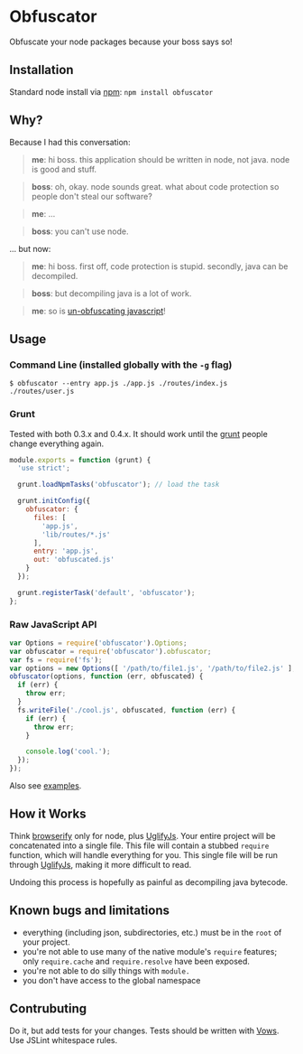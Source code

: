 # Obfuscator

Obfuscate your node packages because your boss says so!

## Installation

Standard node install via [npm]: `npm install obfuscator`

## Why?

Because I had this conversation:

> **me**: hi boss.  this application should be written in node, not java.  node is good and stuff.

> **boss**: oh, okay.  node sounds great.  what about code protection so people don't steal our software?

> **me**: ...

> **boss**: you can't use node.

... but now:

> **me**: hi boss.  first off, code protection is stupid.  secondly, java can be decompiled.

> **boss**: but decompiling java is a lot of work.

> **me**: so is [un-obfuscating javascript]!

## Usage

### Command Line (installed globally with the `-g` flag)

```
$ obfuscator --entry app.js ./app.js ./routes/index.js ./routes/user.js
```

### Grunt

Tested with both 0.3.x and 0.4.x.  It should work until the [grunt] people change everything again.

```javascript
module.exports = function (grunt) {
  'use strict';

  grunt.loadNpmTasks('obfuscator'); // load the task

  grunt.initConfig({
    obfuscator: {
      files: [
        'app.js',
        'lib/routes/*.js'
      ],
      entry: 'app.js',
      out: 'obfuscated.js'
    }
  });

  grunt.registerTask('default', 'obfuscator');
};
```

### Raw JavaScript API

```javascript
var Options = require('obfuscator').Options;
var obfuscator = require('obfuscator').obfuscator;
var fs = require('fs');
var options = new Options([ '/path/to/file1.js', '/path/to/file2.js' ], '/path/to', 'file1.js');
obfuscator(options, function (err, obfuscated) {
  if (err) {
    throw err;
  }
  fs.writeFile('./cool.js', obfuscated, function (err) {
    if (err) {
      throw err;
    }

    console.log('cool.');
  });
});
```

Also see [examples].

## How it Works

Think [browserify] only for node, plus [UglifyJs].  Your entire project will be concatenated into a single file.  This file will contain a stubbed `require` function, which will handle everything for you.  This single file will be run through [UglifyJs], making it more difficult to read.

Undoing this process is hopefully as painful as decompiling java bytecode.

## Known bugs and limitations

- everything (including json, subdirectories, etc.) must be in the `root` of your project.
- you're not able to use many of the native module's `require` features; only `require.cache` and `require.resolve` have been exposed.
- you're not able to do silly things with `module.`
- you don't have access to the global namespace

## Contrubuting

Do it, but add tests for your changes.  Tests should be written with [Vows].  Use JSLint whitespace rules.


[npm]: https://github.com/isaacs/npm
[un-obfuscating javascript]: http://github.com/stephenmathieson/node-obfuscator
[browserify]: https://github.com/substack/node-browserify
[UglifyJS]: https://github.com/mishoo/UglifyJS2
[Vows]: https://github.com/cloudhead/vows
[examples]: https://github.com/stephenmathieson/node-obfuscator/tree/master/examples
[grunt]: https://github.com/gruntjs/grunt
